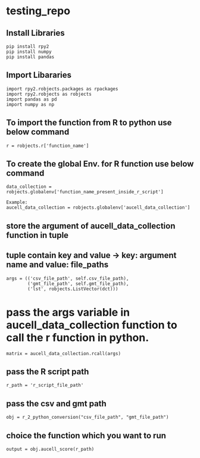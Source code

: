 # testing_repo

## Install Libraries 
```console
pip install rpy2
pip install numpy
pip install pandas
```

## Import Libararies
```console
import rpy2.robjects.packages as rpackages
import rpy2.robjects as robjects
import pandas as pd
import numpy as np
```

## To import the function from R to python use below command
```console
r = robjects.r['function_name']
```

## To create the global Env. for R function use below command
```console
data_collection = robjects.globalenv['function_name_present_inside_r_script']

Example:
aucell_data_collection = robjects.globalenv['aucell_data_collection'] 
```

## store the argument of aucell_data_collection function in tuple
## tuple contain key and value -> key: argument name  and value: file_paths
```console
args = (('csv_file_path', self.csv_file_path),
        ('gmt_file_path', self.gmt_file_path),
        ('lst', robjects.ListVector(dct)))
```
# pass the args variable in aucell_data_collection function to call the r function in python.
```console
matrix = aucell_data_collection.rcall(args)
```

## pass the R script path
```console
r_path = 'r_script_file_path'
```

## pass the csv and gmt path
```console
obj = r_2_python_conversion("csv_file_path", "gmt_file_path")
```

## choice the function which you want to run
```console
output = obj.aucell_score(r_path)
```




